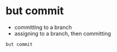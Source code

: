 # but commit

- committing to a branch
- assigning to a branch, then committing

```commands
but commit
```
